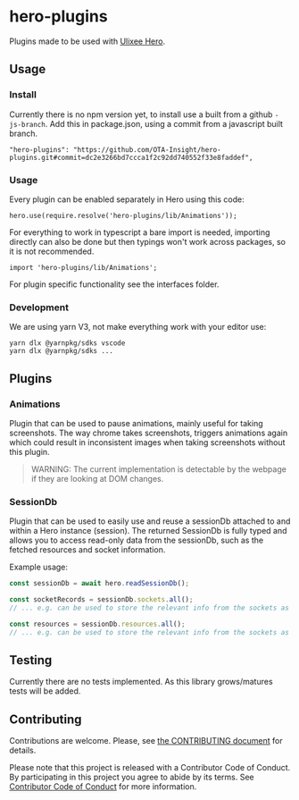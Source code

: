 # hero-plugins

Plugins made to be used with [Ulixee Hero](https://github.com/ulixee/hero).

## Usage

### Install

Currently there is no npm version yet, to install use a built from a github `-js-branch`. 
Add this in package.json, using a commit from a javascript built branch.
```
"hero-plugins": "https://github.com/OTA-Insight/hero-plugins.git#commit=dc2e3266bd7ccca1f2c92dd740552f33e8faddef",
```

### Usage

Every plugin can be enabled separately in Hero using this code:

```
hero.use(require.resolve('hero-plugins/lib/Animations'));
```

For everything to work in typescript a bare import is needed, importing directly can also be done but then typings won't work across packages, so it is not recommended.

```
import 'hero-plugins/lib/Animations';
```

For plugin specific functionality see the interfaces folder.

### Development

We are using yarn V3, not make everything work with your editor use:

```
yarn dlx @yarnpkg/sdks vscode
yarn dlx @yarnpkg/sdks ...
```

## Plugins

### Animations

Plugin that can be used to pause animations, mainly useful for taking screenshots. The way chrome takes screenshots, triggers animations again which could result in inconsistent images when taking screenshots without this plugin.

> WARNING: The current implementation is detectable by the webpage if they are looking at DOM changes.

### SessionDb

Plugin that can be used to easily use and reuse a sessionDb attached to and within a Hero instance (session).
The returned SessionDb is fully typed and allows you to access read-only data from the sessionDb,
such as the fetched resources and socket information.

Example usage:

```typescript
const sessionDb = await hero.readSessionDb();

const socketRecords = sessionDb.sockets.all();
// ... e.g. can be used to store the relevant info from the sockets as TCP connections

const resources = sessionDb.resources.all();
// ... e.g. can be used to store the relevant info from the sockets as Http Requests
```

## Testing

Currently there are no tests implemented. As this library grows/matures tests will be added.

## Contributing

Contributions are welcome. Please, see [the CONTRIBUTING document](./CONTRIBUTING.md) for details.

Please note that this project is released with a Contributor Code of Conduct. By participating in this project you agree to abide by its terms. See [Contributor Code of Conduct](./CONTRIBUTING.md#contributor-code-of-conduct) for more information.
